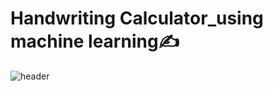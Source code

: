 # Handwriting Calculator_using machine learning✍️


![header](https://capsule-render.vercel.app/api?type=wave&color=gradient&e6e6fa&height=300&section=header&text=Handwriting%20calculator&desc=using%20machine%20learning&fontSize=40&demo=wave)
